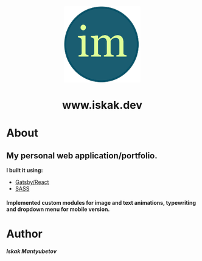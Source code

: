 <p align="center">
  <a href="https://www.iskak.dev/">
    <img alt="im" src="src/images/logo-icon.png" width="200" />
  </a>
</p>
<h1 align="center">
 www.iskak.dev
</h1>


# About 

## My personal web application/portfolio. 

**I built it using:** 
* [Gatsby/React](https://www.gatsbyjs.com/docs/) 
* [SASS](https://sass-lang.com/) 

#### Implemented custom modules for image and text animations, typewriting and dropdown menu for mobile version.

# Author
<h5>Iskak Mantyubetov </h5> 
